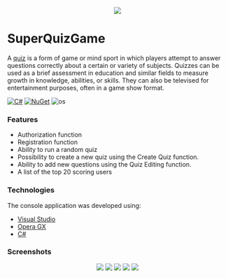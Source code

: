 <p align=center>
<img src="https://i.imgur.com/UbAgljq.png">
</p>

# SuperQuizGame
A [quiz](https://www.google.com/url?sa=t&rct=j&q=&esrc=s&source=web&cd=&cad=rja&uact=8&ved=2ahUKEwiL5fCdnMb4AhVJCBAIHak5AmEQFnoECBMQAQ&url=https%3A%2F%2Fen.wikipedia.org%2Fwiki%2FQuiz&usg=AOvVaw0OuMABBi5TkWwvobJeQkpu) is a form of game or mind sport in which players attempt to answer questions correctly about a certain or variety of subjects. Quizzes can be used as a brief assessment in education and similar fields to measure growth in knowledge, abilities, or skills. They can also be televised for entertainment purposes, often in a game show format.

[![C#](https://img.shields.io/badge/C%23-100.0%25-178600?style=flat-square)](https://en.wikipedia.org/wiki/C_Sharp_(programming_language))
[![NuGet](https://badgen.net/badge/icon/nuget?icon=nuget&label&style=flat-square)](https://https://nuget.org/)
![os](https://img.shields.io/badge/os-linux--64%20%7C%20win--32%20%7C%20win--64-lightgrey?style=flat-square)

### Features
- Authorization function
- Registration function
- Ability to run a random quiz
- Possibility to create a new quiz using the Create Quiz function.
- Ability to add new questions using the Quiz Editing function.
- A list of the top 20 scoring users

### Technologies
The console application was developed using:
- [Visual Studio](https://visualstudio.microsoft.com)
- [Opera GX](https://www.opera.com/gx)
- [C#](https://docs.microsoft.com/en-us/dotnet/csharp/)

### Screenshots
<p align=center>
<img src="https://i.imgur.com/3Gnn5Jf.png">
<img src="https://i.imgur.com/3usf5SD.png">
<img src="https://i.imgur.com/aazfh05.png">
<img src="https://i.imgur.com/BwCyUkg.png">
<img src="https://i.imgur.com/bEBC2JK.png">
</p>
